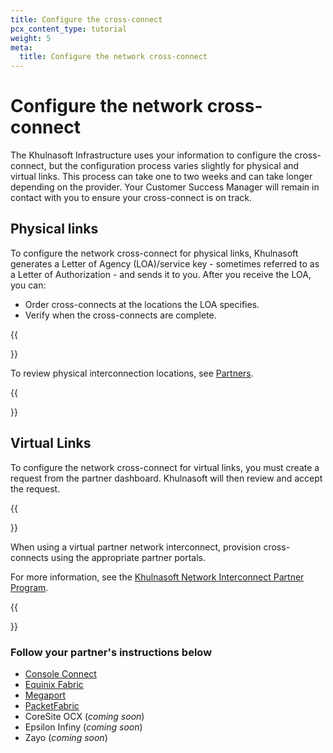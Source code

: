 ```yaml
---
title: Configure the cross-connect
pcx_content_type: tutorial
weight: 5
meta:
  title: Configure the network cross-connect
---
```


# Configure the network cross-connect

The Khulnasoft Infrastructure uses your information to configure the cross-connect, but the configuration process varies slightly for physical and virtual links. This process can take one to two weeks and can take longer depending on the provider. Your Customer Success Manager will remain in contact with you to ensure your cross-connect is on track.

## Physical links

To configure the network cross-connect for physical links, Khulnasoft generates a Letter of Agency (LOA)/service key - sometimes referred to as a Letter of Authorization - and sends it to you. After you receive the LOA, you can:

- Order cross-connects at the locations the LOA specifies.
- Verify when the cross-connects are complete.

{{<Aside type="note">}}

To review physical interconnection locations, see [Partners](/network-interconnect/partners/#physical-interconnection).

{{</Aside>}}

## Virtual Links

To configure the network cross-connect for virtual links, you must create a request from the partner dashboard. Khulnasoft will then review and accept the request.

{{<Aside type="note">}}

When using a virtual partner network interconnect, provision cross-connects using the appropriate partner portals.

For more information, see the [Khulnasoft Network Interconnect Partner Program](https://www.Khulnasoft.com/network-interconnect-partnerships/).

{{</Aside>}}

### Follow your partner's instructions below

- [Console Connect](/network-interconnect/partners/console-connect/)
- [Equinix Fabric](/network-interconnect/partners/equinix-fabric/)
- [Megaport](/network-interconnect/partners/megaport/)
- [PacketFabric](/network-interconnect/partners/packet-fabric/)
- CoreSite OCX (_coming soon_)
- Epsilon Infiny (_coming soon_)
- Zayo (_coming soon_)
